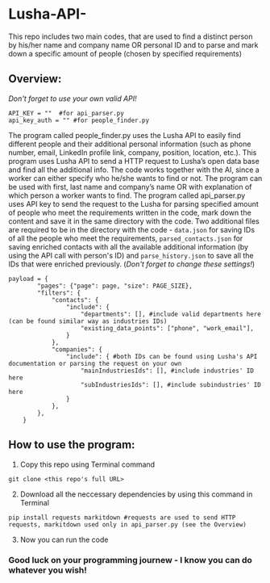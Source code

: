 # Lusha-API-
This repo includes two main codes, that are used to find a distinct person by his/her name and company name OR personal ID and to parse and mark down a specific amount of people (chosen by specified requirements)
## Overview: 
*Don't forget to use your own valid API!*
```
API_KEY = ""  #for api_parser.py
api_key_auth = "" #for people_finder.py
```
The program called people_finder.py uses the Lusha API to easily find different people and their additional personal information (such as phone number, email, LinkedIn profile link, company, position, location, etc.). This program uses Lusha API to send a HTTP request to Lusha’s open data base and find all the additional info. The code works together with the AI, since a worker can either specify who he/she wants to find or not. The program can be used with first, last name and company’s name OR with explanation of which person a worker wants to find. 
The program called api_parser.py uses API key to send the request to the Lusha for parsing specified amount of people who meet the requirements written in the code, mark down the content and save it in the same directory with the code. Two additional files are required to be in the directory with the code - `data.json` for saving IDs of all the people who meet the requirements, `parsed_contacts.json` for saving enriched contacts with all the available additional information (by using the API call with person's ID) and `parse_history.json` to save all the IDs that were enriched previously. 
(*Don't forget to change these settings!*)
```
payload = {
        "pages": {"page": page, "size": PAGE_SIZE},
        "filters": {
            "contacts": {
                "include": {
                    "departments": [], #include valid departments here (can be found similar way as industries IDs)
                    "existing_data_points": ["phone", "work_email"],
                }
            },
            "companies": {
                "include": { #both IDs can be found using Lusha's API documentation or parsing the request on your own
                    "mainIndustriesIds": [], #include industries' ID here
                    "subIndustriesIds": [], #include subindustries' ID here
                }
            },
        },
    }
```
## How to use the program:
1. Copy this repo using Terminal command
```
git clone <this repo's full URL>
```
2. Download all the neccessary dependencies by using this command in Terminal
```
pip install requests markitdown #requests are used to send HTTP requests, markitdown used only in api_parser.py (see the Overview)
```
3. Now you can run the code

### Good luck on your programming journew - I know you can do whatever you wish!
